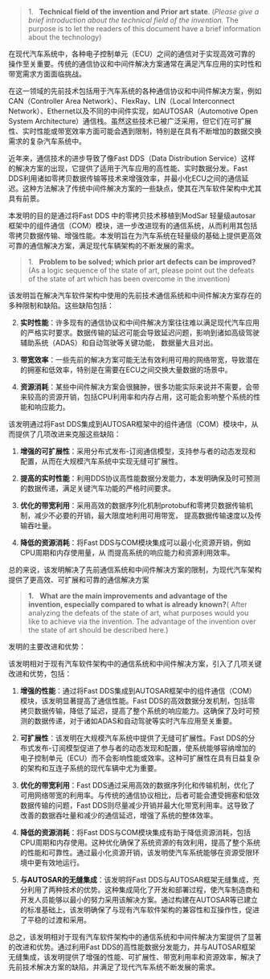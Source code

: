 


> 1.   **Technical field of the invention and Prior art state**. (_Please give a brief introduction about the technical field of the invention._ The purpose is to let the readers of this document have a brief information about the technology)

在现代汽车系统中，各种电子控制单元（ECU）之间的通信对于实现高效可靠的操作至关重要。传统的通信协议和中间件解决方案通常在满足汽车应用的实时性和带宽需求方面面临挑战。

在这一领域的先前技术包括用于汽车系统的各种通信协议和中间件解决方案，例如CAN（Controller Area Network）、FlexRay、LIN（Local Interconnect Network）、Ethernet以及不同的中间件实现，如AUTOSAR（Automotive Open System Architecture）通信栈。虽然这些技术已被广泛采用，但它们在可扩展性、实时性能或带宽效率方面可能会遇到限制，特别是在具有不断增加的数据交换需求的复杂汽车系统中。

近年来，通信技术的进步导致了像Fast DDS（Data Distribution Service）这样的解决方案的出现，它提供了适用于汽车应用的高性能、实时数据分发。Fast DDS利用诸如零拷贝数据传输等技术来增强效率，并最小化ECU之间的通信延迟。这种方法解决了传统中间件解决方案的一些缺点，使其在汽车软件架构中尤其具有前景。

本发明的目的是通过将Fast DDS 中的零拷贝技术移植到ModSar 轻量级autosar框架中的组件通信（COM）模块，进一步改进现有的通信系统，从而利用其包括零拷贝数据传输、增强性能。本发明旨在为汽车系统在轻量级的基础上提供更高效可靠的通信解决方案，满足现代车辆架构的不断发展的需求。


> 1.   **Problem to be solved; which prior art defects can be improved?** (As a logic sequence of the state of art, please point out the defeats of the state of art which has been overcome in the invention)


该发明旨在解决汽车软件架构中使用的先前技术通信系统和中间件解决方案存在的多种限制和缺陷。这些缺陷包括：

2. **实时性能**：许多现有的通信协议和中间件解决方案往往难以满足现代汽车应用的严格实时要求。数据传输的延迟可能会导致延迟问题，影响到诸如高级驾驶辅助系统（ADAS）和自动驾驶等关键功能， 数据量大且对出。
    
3. **带宽效率**：一些先前的解决方案可能无法有效利用可用的网络带宽，导致潜在的拥塞和低效率，特别是在需要在ECU之间交换大量数据的场景中。
    
4. **资源消耗**：某些中间件解决方案会很臃肿，很多功能实际来说并不需要，会带来较高的资源开销，包括CPU利用率和内存占用，这可能会影响整个系统的性能和响应能力。


该发明通过将Fast DDS集成到AUTOSAR框架中的组件通信（COM）模块中，从而提供了几项改进来克服这些缺陷：

1. **增强的可扩展性**：采用分布式发布-订阅通信模型，支持参与者的动态发现和配置，从而在大规模汽车系统中实现无缝可扩展性。
    
2. **提高的实时性能**：利用DDS协议高性能数据分发能力，本发明确保及时可预测的数据传递，满足关键汽车功能的严格时间要求。
    
3. **优化的带宽利用**：采用高效的数据序列化机制protobuf和零拷贝数据传输机制，减少不必要的开销，最大限度地利用可用带宽， 提高数据传输速度以及传输吞吐量。
    
4. **降低的资源消耗**：将Fast DDS与COM模块集成可以最小化资源开销，例如CPU周期和内存使用量，从    而提高系统的响应能力和资源利用效率。
    

总的来说，该发明解决了先前通信系统和中间件解决方案的限制，为现代汽车架构提供了更高效、可扩展和可靠的通信解决方案


> **1.**   **What are the main improvements and advantage of the invention, especially compared to what is already known?**( After analyzing the defeats of the state of art, what purposes would you like to achieve via the invention. The advantage of the invention over the state of art should be described here.)

发明的主要改进和优势：

该发明相对于现有汽车软件架构中的通信系统和中间件解决方案，引入了几项关键改进和优势，包括：

1. **增强的性能**：通过将Fast DDS集成到AUTOSAR框架中的组件通信（COM）模块，该发明显著提高了通信性能。Fast DDS的高效数据分发机制，包括零拷贝数据传输，降低了延迟，提高了整个系统的响应能力。这确保了及时可预测的数据传递，对于诸如ADAS和自动驾驶等实时汽车应用至关重要。
    
2. **可扩展性**：该发明在大规模汽车系统中提供了无缝可扩展性。Fast DDS的分布式发布-订阅模型促进了参与者的动态发现和配置，使系统能够容纳增加的电子控制单元（ECU）而不会影响性能或效率。这种可扩展性在具有日益复杂的架构和互连子系统的现代车辆中尤为重要。
    
3. **优化的带宽利用**：Fast DDS通过采用高效的数据序列化和传输机制，优化了可用网络带宽的利用率。与传统的通信协议相比，后者可能会遭受拥塞和低效数据传输的问题，Fast DDS则尽量减少开销并最大化带宽利用率。这导致了改善的数据吞吐量和减少的通信延迟，增强了系统的整体效率。
    
4. **降低的资源消耗**：将Fast DDS与COM模块集成有助于降低资源消耗，包括CPU周期和内存使用。这种优化确保了系统资源的有效利用，提高了整个系统的性能和可靠性。通过最小化资源开销，该发明使汽车系统能够在资源受限环境中更有效地运行。
    
5. **与AUTOSAR的无缝集成**：该发明将Fast DDS与AUTOSAR框架无缝集成，充分利用了两种技术的优势。这种集成简化了开发和部署过程，使汽车制造商和开发人员能够以最小的努力采用该解决方案。通过构建在AUTOSAR等已建立的标准基础上，该发明确保了与现有汽车软件架构的兼容性和互操作性，促进了平稳的过渡和采用。
    

总之，该发明相对于现有汽车软件架构中的通信系统和中间件解决方案提供了显著的改进和优势。通过利用Fast DDS的高性能数据分发能力，并与AUTOSAR框架无缝集成，该发明提供了增强的性能、可扩展性、带宽利用率和资源效率，解决了先前技术解决方案的缺陷，并满足了现代汽车系统不断发展的需求。






